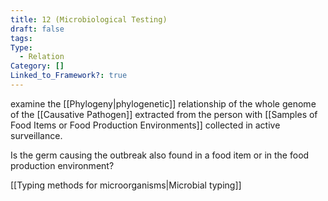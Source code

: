 ```yaml
---
title: 12 (Microbiological Testing)
draft: false
tags: 
Type:
  - Relation
Category: []
Linked_to_Framework?: true
---
```

examine the [[Phylogeny|phylogenetic]] relationship of the whole genome of the [[Causative Pathogen]] extracted from the person with [[Samples of Food Items or Food Production Environments]] collected in active surveillance. 

Is the germ causing the outbreak also found in a food item or in the food production environment?

[[Typing methods for microorganisms|Microbial typing]]